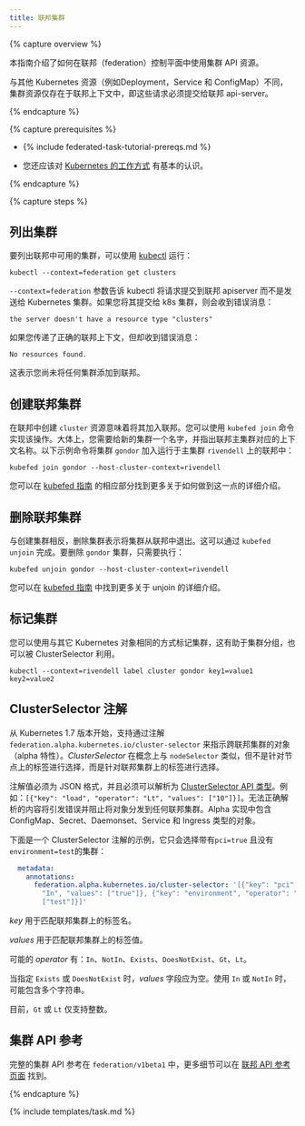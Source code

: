 ```yaml
---
title: 联邦集群
---
```



{% capture overview %}


本指南介绍了如何在联邦（federation）控制平面中使用集群 API 资源。


与其他 Kubernetes 资源（例如Deployment，Service 和 ConfigMap）不同，
集群资源仅存在于联邦上下文中，即这些请求必须提交给联邦 api-server。

{% endcapture %}

{% capture prerequisites %}

* {% include federated-task-tutorial-prereqs.md %}

* 您还应该对  [Kubernetes 的工作方式](/docs/setup/pick-right-solution/)  有基本的认识。

{% endcapture %}

{% capture steps %}


## 列出集群


要列出联邦中可用的集群，可以使用 [kubectl](/docs/user-guide/kubectl/) 运行：

``` shell
kubectl --context=federation get clusters
```


`--context=federation` 参数告诉 kubectl 将请求提交到联邦 apiserver 而不是发送给 Kubernetes 集群。如果您将其提交给 k8s 集群，则会收到错误消息：

```the server doesn't have a resource type "clusters"```


如果您传递了正确的联邦上下文，但却收到错误消息：

```No resources found.```


这表示您尚未将任何集群添加到联邦。


## 创建联邦集群 


在联邦中创建 `cluster` 资源意味着将其加入联邦。您可以使用 `kubefed join` 命令实现该操作。大体上，您需要给新的集群一个名字，并指出联邦主集群对应的上下文名称。以下示例命令将集群 `gondor` 加入运行于主集群 `rivendell` 上的联邦中：

``` shell
kubefed join gondor --host-cluster-context=rivendell
```


您可以在 [kubefed 指南](/docs/tutorials/federation/set-up-cluster-federation-kubefed/#adding-a-cluster-to-a-federation) 的相应部分找到更多关于如何做到这一点的详细介绍。


## 删除联邦集群


与创建集群相反，删除集群表示将集群从联邦中退出。这可以通过 `kubefed unjoin` 完成。要删除 `gondor` 集群，只需要执行：

``` shell
kubefed unjoin gondor --host-cluster-context=rivendell
```


您可以在 [kubefed 指南](/docs/tutorials/federation/set-up-cluster-federation-kubefed/#removing-a-cluster-from-a-federation) 中找到更多关于 unjoin 的详细介绍。


## 标记集群


您可以使用与其它 Kubernetes 对象相同的方式标记集群，这有助于集群分组，也可以被 ClusterSelector 利用。

``` shell
kubectl --context=rivendell label cluster gondor key1=value1 key2=value2
```


## ClusterSelector 注解


从 Kubernetes 1.7 版本开始，支持通过注解 `federation.alpha.kubernetes.io/cluster-selector` 来指示跨联邦集群的对象（alpha 特性）。*ClusterSelector* 在概念上与 `nodeSelector` 类似，但不是针对节点上的标签进行选择，而是针对联邦集群上的标签进行选择。


注解值必须为 JSON 格式，并且必须可以解析为 [ClusterSelector API 类型](/docs/reference/federation/v1beta1/definitions/#_v1beta1_clusterselector)。例如：`[{"key": "load", "operator": "Lt", "values": ["10"]}]`。无法正确解析的内容将引发错误并阻止将对象分发到任何联邦集群。Alpha 实现中包含 ConfigMap、Secret、Daemonset、Service 和 Ingress 类型的对象。


下面是一个 ClusterSelector 注解的示例，它只会选择带有`pci=true` 且没有 `environment=test`的集群：

``` yaml
  metadata:
    annotations:
      federation.alpha.kubernetes.io/cluster-selector: '[{"key": "pci", "operator":
        "In", "values": ["true"]}, {"key": "environment", "operator": "NotIn", "values":
        ["test"]}]'
```


*key* 用于匹配联邦集群上的标签名。


*values* 用于匹配联邦集群上的标签值。


可能的 *operator* 有：`In`、`NotIn`、`Exists`、`DoesNotExist`、`Gt`、`Lt`。


当指定 `Exists` 或 `DoesNotExist` 时，*values* 字段应为空。使用 `In` 或 `NotIn` 时，可能包含多个字符串。


目前，`Gt` 或 `Lt` 仅支持整数。


## 集群 API 参考


完整的集群 API 参考在 `federation/v1beta1` 中，更多细节可以在 [联邦 API 参考页面](/docs/reference/federation/) 找到。

{% endcapture %}

{% include templates/task.md %}
